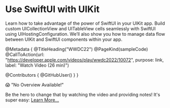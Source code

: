 # Use SwiftUI with UIKit

Learn how to take advantage of the power of SwiftUI in your UIKit app. Build custom UICollectionView and UITableView cells seamlessly with SwiftUI using UIHostingConfiguration. We’ll also show you how to manage data flow between UIKit and SwiftUI components within your app.

@Metadata {
   @TitleHeading("WWDC22")
   @PageKind(sampleCode)
   @CallToAction(url: "https://developer.apple.com/videos/play/wwdc2022/10072", purpose: link, label: "Watch Video (26 min)")

   @Contributors {
      @GitHubUser(<replace this with your GitHub handle>)
   }
}

😱 "No Overview Available!"

Be the hero to change that by watching the video and providing notes! It's super easy:
 [Learn More…](https://wwdcnotes.com/documentation/wwdcnotes/contributing)
